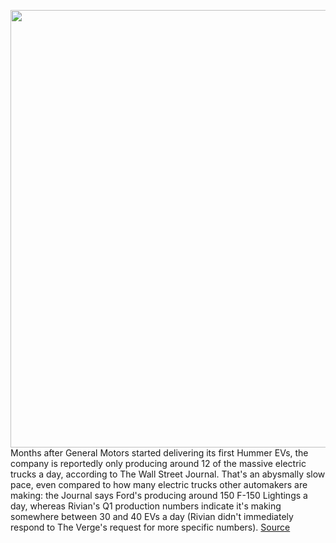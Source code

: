 <img src='https://cdn.vox-cdn.com/thumbor/YdOoPjdJikZ_xQnuiA2GrSguCKE=/0x0:1268x713/1200x800/filters:focal(533x256:735x458)/cdn.vox-cdn.com/uploads/chorus_image/image/71035310/hummer_ev_suv_005.0.jpg' width='700px' /><br/>
Months after General Motors started delivering its first Hummer EVs, the company is reportedly only producing around 12 of the massive electric trucks a day, according to The Wall Street Journal. That's an abysmally slow pace, even compared to how many electric trucks other automakers are making: the Journal says Ford's producing around 150 F-150 Lightings a day, whereas Rivian's Q1 production numbers indicate it's making somewhere between 30 and 40 EVs a day (Rivian didn't immediately respond to The Verge's request for more specific numbers).
<a href='https://www.theverge.com/2022/6/30/23190299/gm-hummer-ev-production-numbers-12-vehicles-a-day'> Source <a/>